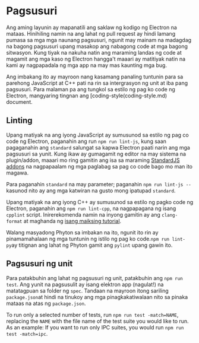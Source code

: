 # Pagsusuri

Ang aming layunin ay mapanatili ang saklaw ng kodigo ng Electron na mataas. Hinihiling namin na ang lahat ng pull request ay hindi lamang pumasa sa mga mga naunang pagsusuri, ngunit may mainam na madagdag na bagong pagsusuri upang masakop ang nabagong code at mga bagong sitwasyon. Kung tiyak na nakuha natin ang maraming landas ng code at magamit ang mga kaso ng Electron hangga't maaari ay matitiyak natin na kami ay nagpapadala ng mga app na may mas kaunting mga bug.

Ang imbakang ito ay mayroon nang kasamang panaling tuntunin para sa parehong JavaScript at C++ pati na rin sa intergrasyon ng unit at iba pang pagsusuri. Para malaman pa ang tungkol sa estilo ng pag ko code ng Electron, mangyaring tingnan ang [coding-style(coding-style.md) document.

## Linting

Upang matiyak na ang iyong JavaScript ay sumusunod sa estilo ng pag co code ng Electron, paganahin ang run `npm run lint-js`, kung saan pagaganahin ang `standard` salungat sa kapwa Electron paati narin ang mga pagsusuri sa yunit. Kung ikaw ay gumagamit ng editor na may sistema na plugin/addon, maaari mo ring gamitin ang isa sa maraming [StandardJS addons](standard-addons) na nagpapaalam ng mga paglabag sa pag co code bago mo man ito magawa.

Para paganahin `standard` na may parameter; paganahin `npm run lint-js --` kasunod nito ay ang mga katwiran na gusto mong ipatupad `standard`.

Upang matiyak na ang iyong C++ ay sumusunod sa estilo ng pagko code ng Electron, paganahin ang `npm run lint-cpp`, na nagpapagana ng isang `cpplint` script. Inirerekomenda namin na inyong gamitin ay ang `clang-format` at maghanda ng [isang maiksing tutorial](clang-format.md).

Walang masyadong Phyton sa imbakan na ito, ngunit ito rin ay pinamamahalaan ng mga tuntunin ng istilo ng pag ko code.`npm run lint-py`ay titignan ang lahat ng Phyton gamit ang `pylint` upang gawin ito.

## Pagsusuri ng unit

Para patakbuhin ang lahat ng pagsusuri ng unit, patakbuhin ang `npm run test`. Ang yunit na pagsusulit ay isang elektron app (nagulat!) na matatagpuan sa folder ng `spec`. Tandaan na mayroon itong sariling `package.json`at hindi na tinukoy ang mga pinagkakatiwalaan nito sa pinaka mataas na atas ng `package.json`.

To run only a selected number of tests, run `npm run test -match=NAME`, replacing the `NAME` with the file name of the test suite you would like to run. As an example: If you want to run only IPC suites, you would run `npm run test -match=ipc`.